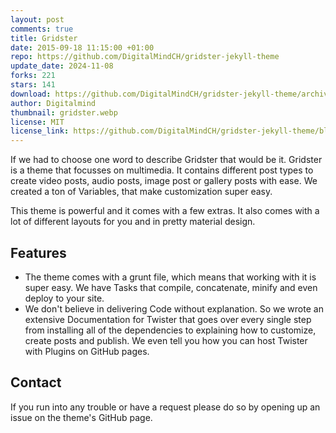 ```yaml
---
layout: post
comments: true
title: Gridster
date: 2015-09-18 11:15:00 +01:00
repo: https://github.com/DigitalMindCH/gridster-jekyll-theme
update_date: 2024-11-08
forks: 221
stars: 141
download: https://github.com/DigitalMindCH/gridster-jekyll-theme/archive/master.zip
author: Digitalmind
thumbnail: gridster.webp
license: MIT
license_link: https://github.com/DigitalMindCH/gridster-jekyll-theme/blob/master/LICENCE
---
```


If we had to choose one word to describe Gridster that would be it.
Gridster is a theme that focusses on multimedia. It contains different post types to create video posts, audio posts, image post or gallery posts with ease. We created a ton of Variables, that make customization super easy.

This theme is powerful and it comes with a few extras. It also comes with a lot of different layouts for you and in pretty material design.

## Features

* The theme comes with a grunt file, which means that working with it is super easy. We have Tasks that compile, concatenate, minify and even deploy to your site.
* We don't believe in delivering Code without explanation. So we wrote an extensive Documentation for Twister that goes over every single step from installing all of the dependencies to explaining how to customize, create posts and publish. We even tell you how you can host Twister with Plugins on GitHub pages.

## Contact

If you run into any trouble or have a request please do so by opening up an issue on the theme's GitHub page.
